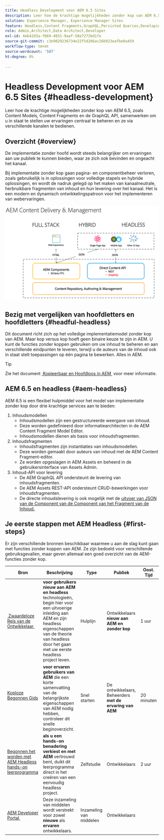 ```yaml
---
title: Headless Development voor AEM 6.5 Sites
description: Leer hoe de krachtige mogelijkheden zonder kop van AEM 6.5, zoals Content Models, Content Fragments en de GraphQL API, samenwerken om u in staat te stellen uw ervaringen centraal te beheren en ze via verschillende kanalen te bedienen.
solution: Experience Manager, Experience Manager Sites
feature: Headless,Content Fragments,GraphQL,Persisted Queries,Developing
role: Admin,Architect,Data Architect,Developer
exl-id: 4eb42d3a-f869-4831-9aaf-58e7272bd1fe
source-git-commit: c3e9029236734e22f5d266ac26b923eafbe0a459
workflow-type: tm+mt
source-wordcount: '507'
ht-degree: 0%

---
```


# Headless Development voor AEM 6.5 Sites {#headless-development}

Leer hoe de krachtige mogelijkheden zonder kop van AEM 6.5, zoals Content Models, Content Fragments en de GraphQL API, samenwerken om u in staat te stellen uw ervaringen centraal te beheren en ze via verschillende kanalen te bedienen.

## Overzicht {#overview}

De implementatie zonder hoofd wordt steeds belangrijker om ervaringen aan uw publiek te kunnen bieden, waar ze zich ook bevinden en ongeacht het kanaal.

Bij implementatie zonder kop gaan pagina- en componentbeheer verloren, zoals gebruikelijk is in oplossingen voor volledige stapels en hybride oplossingen, en wordt de nadruk gelegd op het maken van kanaalneutrale, herbruikbare fragmenten van inhoud en hun levering over het kanaal. Het is een modern en dynamisch ontwikkelingspatroon voor het implementeren van webervaringen.

![&#x200B; Modellen van de Implementatie van AEM &#x200B;](/help/sites-developing/headless/getting-started/assets/aem-implementation-models.png)

## Bezig met vergelijken van hoofdletters en hoofdletters {#headful-headless}

Dit document richt zich op het volledige implementatiemodel zonder kop van AEM. Maar kop versus kop hoeft geen binaire keuze te zijn in AEM. U kunt de functies zonder koppen gebruiken om uw inhoud te beheren en aan verschillende eindpunten te leveren, terwijl u de auteurs van de inhoud ook in staat stelt toepassingen op één pagina te bewerken. Alles in AEM.

>[!TIP]
>
>Zie het document [&#x200B; Kopieerbaar en Hoofdloos in AEM &#x200B;](/help/sites-developing/headful-headless.md) voor meer informatie.

## AEM 6.5 en headless {#aem-headless}

AEM 6.5 is een flexibel hulpmiddel voor het model van implementatie zonder kop door drie krachtige services aan te bieden:

1. Inhoudsmodellen
   * Inhoudsmodellen zijn een gestructureerde weergave van inhoud.
   * Deze worden gedefinieerd door informatiearchitecten in de AEM Content Fragment Model Editor.
   * Inhoudsmodellen dienen als basis voor inhoudsfragmenten.
1. Inhoudsfragmenten
   * Inhoudsfragmenten zijn instantiaties van inhoudsmodellen.
   * Deze worden gemaakt door auteurs van inhoud met de AEM Content Fragment-editor.
   * Ze worden opgeslagen in AEM Assets en beheerd in de gebruikersinterface van Assets Admin.
1. Inhoud-API voor levering
   * De AEM GraphQL API ondersteunt de levering van inhoudsfragmenten.
   * De AEM Assets REST-API ondersteunt CRUD-bewerkingen voor inhoudsfragmenten.
   * De directe inhoudslevering is ook mogelijk met de [&#x200B; uitvoer van JSON van de Component van de Component van het Fragment van de Inhoud.](https://experienceleague.adobe.com/docs/experience-manager-core-components/using/components/content-fragment-component.html?lang=nl-NL)

## Je eerste stappen met AEM Headless {#first-steps}

Er zijn verschillende bronnen beschikbaar waarmee u aan de slag kunt gaan met functies zonder koppen van AEM. Ze zijn bedoeld voor verschillende gebruiksgevallen, maar geven allemaal een goed overzicht van de AEM-functies zonder kop.

| Bron | Beschrijving | Type | Publiek | Oost. Tijd |
|---|---|---|---|---|
| [&#x200B; Zwaardeloze Reis van de Ontwikkelaar &#x200B;](/help/journey-headless/developer/overview.md) | **voor gebruikers nieuw aan AEM en headless** technologieën, begin hier voor een uitvoerige inleiding aan AEM en zijn headless eigenschappen van de theorie van headless door het gaan met uw eerste headless project leven. | Hulplijn | Ontwikkelaars **nieuw aan AEM en zonder kop** | 1 uur |
| [&#x200B; Koploze Begonnen Gids &#x200B;](/help/sites-developing/headless/getting-started/introduction.md) | **voor ervaren gebruikers van AEM** die een korte samenvatting van de belangrijkste eigenschappen van AEM nodig hebben, controleer dit snelle beginoverzicht. | Snel starten | De ontwikkelaars, Beheerders **met de ervaring van AEM** | 20 minuten |
| [&#x200B; Begonnen het worden met AEM Headless hands-on leerprogramma &#x200B;](https://experienceleague.adobe.com/docs/experience-manager-learn/getting-started-with-aem-headless/graphql/multi-step/overview.html?lang=nl-NL) | **als u een hands-on benadering verkiest en met AEM** vertrouwd bent, duikt dit leerprogramma direct in het creëren van een eenvoudig headless project. | Zelfstudie | Ontwikkelaars | 2 uur |
| [&#x200B; AEM Developer Portal &#x200B;](https://experienceleague.adobe.com/landing/experience-manager/headless/developer.html?lang=nl-NL) | Deze inzameling van middelen wordt verstrekt voor zowel **nieuwe** als **ervaren** ontwikkelaars. | Inzameling van middelen | Ontwikkelaars | |
